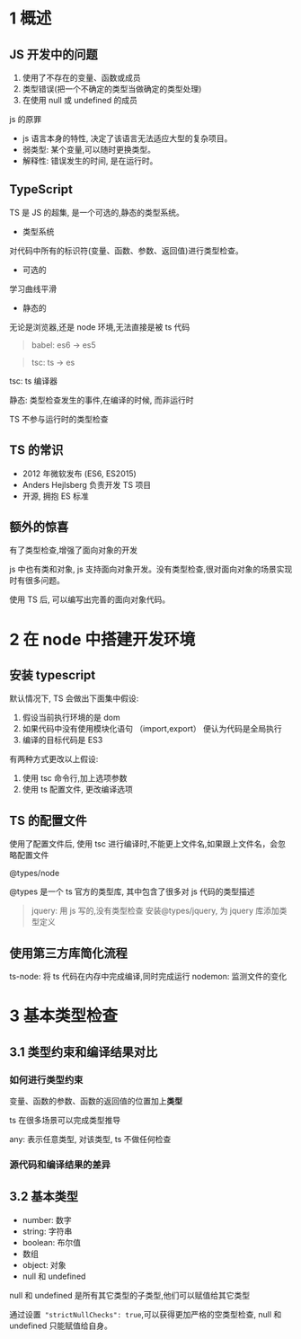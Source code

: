 # 1 概述

## JS 开发中的问题

1. 使用了不存在的变量、函数或成员
2. 类型错误(把一个不确定的类型当做确定的类型处理)
3. 在使用 null 或 undefined 的成员

js 的原罪

-   js 语言本身的特性, 决定了该语言无法适应大型的复杂项目。
-   弱类型: 某个变量,可以随时更换类型。
-   解释性: 错误发生的时间, 是在运行时。

## TypeScript

TS 是 JS 的超集, 是一个可选的,静态的类型系统。

-   类型系统

对代码中所有的标识符(变量、函数、参数、返回值)进行类型检查。

-   可选的

学习曲线平滑

-   静态的

无论是浏览器,还是 node 环境,无法直接是被 ts 代码

> babel: es6 -> es5

> tsc: ts -> es

tsc: ts 编译器

静态: 类型检查发生的事件,在编译的时候, 而非运行时

TS 不参与运行时的类型检查

## TS 的常识

-   2012 年微软发布 (ES6, ES2015)
-   Anders Hejlsberg 负责开发 TS 项目
-   开源, 拥抱 ES 标准

## 额外的惊喜

有了类型检查,增强了面向对象的开发

js 中也有类和对象, js 支持面向对象开发。没有类型检查,很对面向对象的场景实现时有很多问题。

使用 TS 后, 可以编写出完善的面向对象代码。

# 2 在 node 中搭建开发环境

## 安装 typescript

默认情况下, TS 会做出下面集中假设:

1. 假设当前执行环境的是 dom
2. 如果代码中没有使用模块化语句 （import,export） 便认为代码是全局执行
3. 编译的目标代码是 ES3

有两种方式更改以上假设:

1. 使用 tsc 命令行,加上选项参数
2. 使用 ts 配置文件, 更改编译选项

## TS 的配置文件

使用了配置文件后, 使用 tsc 进行编译时,不能更上文件名,如果跟上文件名，会忽略配置文件

@types/node

@types 是一个 ts 官方的类型库, 其中包含了很多对 js 代码的类型描述

> jquery: 用 js 写的,没有类型检查
> 安装@types/jquery, 为 jquery 库添加类型定义

## 使用第三方库简化流程

ts-node: 将 ts 代码在内存中完成编译,同时完成运行
nodemon: 监测文件的变化

# 3 基本类型检查

## 3.1 类型约束和编译结果对比

### 如何进行类型约束

变量、函数的参数、函数的返回值的位置加上**类型**

ts 在很多场景可以完成类型推导

any: 表示任意类型, 对该类型, ts 不做任何检查

### 源代码和编译结果的差异

## 3.2 基本类型

-   number: 数字
-   string: 字符串
-   boolean: 布尔值
-   数组
-   object: 对象
-   null 和 undefined

null 和 undefined 是所有其它类型的子类型,他们可以赋值给其它类型

通过设置` "strictNullChecks": true`,可以获得更加严格的空类型检查, null 和 undefined 只能赋值给自身。

